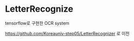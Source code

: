 # LetterRecognize

tensorflow로 구현한 OCR system


https://github.com/Koreauniv-step05/LetterRecognizer 로 이전
